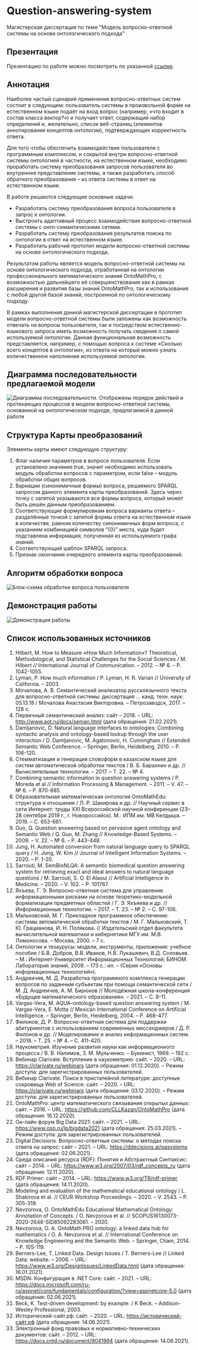 # Question-answering-system
Магистерская диссертация по теме "Модель вопросно-ответной системы на основе онтологического подхода"

## Презентация

Презентацию по работе можно посмотреть по указанной [ссылке](https://docs.google.com/presentation/d/10qCUv00ux4OeErD4ueIoWxkF4bWxmHGqX6saYML-UMI/edit?usp=sharing).

## Аннотация
Наиболее частый сценарий применения вопросно-ответных систем состоит в следующем: пользователь системы в произвольной форме на естественном языке подаёт на вход вопрос (например, «что входит в состав класса вектор?») и получает ответ, содержащий набор определений и, желательно, список веб-страниц (элементов аннотирования концептов онтологии), подтверждающих корректность ответа.

Для того чтобы обеспечить взаимодействие пользователя с программным комплексом, и сокрытой внутри вопросно-ответной системы онтологией в частности, на естественном языке, необходимо проработать систему преобразования запросов пользователя во внутреннее представление системы, а также разработать способ обратного преобразования – из ответа системы в ответ на естественном языке.

В работе решаются следующие основные задачи:
- Разработать систему преобразования вопроса пользователя в запрос к онтологии.
- Выстроить адаптивный процесс взаимодействия вопросно-ответной системы с онто-семантическими сетями.
- Разработать систему преобразования результатов поиска по онтологии в ответ на естественном языке.
- Разработать рабочий прототип модели вопросно-ответной системы на основе онтологического подхода.

Результатом работы является модель вопросно-ответной системы на основе онтологического подхода, отработанная на онтологии профессионального математического знания OntoMathPro, с возможностью дальнейшего её совершенствования как в рамках расширения и развития базы знаний OntoMathPro, так и использования с любой другой базой знаний, построенной по онтологическому подходу.

В рамках выполнения данной магистерской диссертации в прототип модели вопросно-ответной системы были заложены как возможность отвечать на вопросы пользователя, так и посредством естественно-языкового запроса иметь возможность получать сведения о самой используемой онтологии. Данная функциональная возможность представляется, например, с помощью вопроса к системе «Сколько всего концептов в онтологии», из ответа на который можно узнать количественное наполнение используемой онтологии.

## Диаграмма последовательности предлагаемой модели

![Диаграмма последовательности. Отображены порядок действий и протекающих процессов в модели вопросно-ответной системы, основанной на онтологическом подходе, предлагаемой в данной работе](https://github.com/EgoPingvina/Question-answering-system/blob/master/Documents/Images/global%20sequence%20diagram.png?raw=true)

## Структура Карты преобразований

Элементы карты имеют следующую структуру:
1. Флаг наличия параметров в вопросе пользователя. Если установлено значение true, значит необходимо использовать модуль обработки вопросов с параметром, если false – модуль обработки общих вопросов.
2. Вариации (синонимичные формы) вопроса, решаемого SPARQL запросом данного элемента карты преобразований. Здесь через точку с запятой указываются все формы вопроса, который может быть решён данным преобразованием.
3. Соответствующие формулировкам вопроса варианты ответа – разделённые точкой с запятой формы ответа на естественном языке в количестве, равном количеству синонимичных форм вопроса, с указанием комбинацией символов “{0}” места, куда будет подставлена информация, полученная из используемого графа знаний.
4. Соответствующий шаблон SPARQL запроса.
5. Признак окончания очередного элемента карты преобразований.

## Алгоритм обработки вопроса

![Блок-схема обработки вопроса пользователя](https://github.com/EgoPingvina/Question-answering-system/blob/master/Documents/Images/question%20processing%20algorithm.png?raw=true)

## Демонстрация работы

![Демонстрация работы](https://github.com/EgoPingvina/Question-answering-system/blob/master/Documents/Images/%D0%94%D0%B5%D0%BC%D0%BE%D0%BD%D1%81%D1%82%D1%80%D0%B0%D1%86%D0%B8%D1%8F%20%D0%B7%D0%B0%D0%BF%D1%80%D0%BE%D1%81%D0%BE%D0%B2.gif?raw=true)

## Список использованных источников

1.	Hilbert, M. How to Measure «How Much Information»? Theoretical, Methodological, and Statistical Challenges for the Social Sciences / M. Hilbert // International Journal of Communication. – 2012. – № 6. – P. 1042-1055.
2.	 Lyman, P. How much information / P. Lyman, H. R. Varian // University of California. – 2003.
3.	Мочалова, А. В. Семантический анализатор русскоязычного текста для вопросно-ответной системы: диссертация … канд. техн. наук: 05.13.18 / Мочалова Анастасия Викторовна. – Петрозаводск, 2017. – 128 c.
4.	Первичный семантический анализ: сайт – 2018. – URL: http://www.aot.ru/docs/seman.html (дата обращения: 21.02.2021).
5.	Damljanovic, D. Natural language interfaces to ontologies: Combining syntactic analysis and ontology-based lookup through the user interaction / D. Damljanovic, M. Agatonovic, H. Cunningham // Extended Semantic Web Conference. – Springer, Berlin, Heidelberg, 2010. – P. 106-120.
6.	Стемматизация и генерация словоформ в казахском языке для систем автоматической обработки текстов / В. Б. Барахнин и др. // Вычислительные технологии. – 2017. – Т. 22. – № 4.
7.	Combining semantic information in question answering systems / P. Moreda et al // Information Processing & Management. – 2011. – V. 47. – № 6. – P. 870-885.
8.	Образовательная математическая онтология OntoMathEdu: структура и отношения / Л. Р. Шакирова и др. // Научный сервис в сети Интернет: труды XXI Всероссийской научной конференции (23–28 сентября 2019 г., г. Новороссийск). М.: ИПМ им. МВ Келдыша. – 2019. – С. 653-661.
9.	Guo, Q. Question answering based on pervasive agent ontology and Semantic Web / Q. Guo, M. Zhang // Knowledge-Based Systems. – 2009. – V. 22. – № 6. – P. 443-448.
10.	Jung, H. Automated conversion from natural language query to SPARQL query / H. Jung, W. Kim // Journal of Intelligent Information Systems. – 2020. – P. 1-20.
11.	Sarrouti, M. SemBioNLQA: A semantic biomedical question answering system for retrieving exact and ideal answers to natural language questions / M. Sarrouti, S. O. El Alaoui // Artificial Intelligence in Medicine. – 2020. – V. 102. – P. 101767.
12.	Яхъева, Г. Э. Вопросно-ответная система для управления информационными рисками на основе теоретико-модельной формализации предметных областей / Г. Э. Яхъяева и др. // Информационные технологии. – 2017. – Т. 23. – № 2. – С. 97-106.
13.	Мальковский, М. Г. Прикладное программное обеспечение: системы автоматической обработки текстов / М. Г. Мальковский, Т. Ю. Грацианова, И. Н. Полякова. // Издательский отдел факультета вычислительной математики и кибернетики МГУ им. М.В. Ломоносова. – Москва, 2000. – 7 с.
14.	Онтологии и тезаурусы: модели, инструменты, приложения: учебное пособие / Б.В. Добров, В.В. Иванов, Н.В. Лукашевич, В.Д. Соловьев. – М.: Интернет-Университет Информационных Технологий; БИНОМ. Лаборатория знаний, 2009. – 173 с.: ил. – (Серия «Основы информационных технологий»).
15.	Андреичев, М. Д. Разработка программного комплекса генерации вопросов по заданным субъектам при помощи семантической сети / М. Д. Андреичев, А. М. Бирюков // Молодёжная школа-конференция «Будущее математического образования». – 2021. – С. 8-11.
16.	Vargas-Vera, M. AQUA–ontology-based question answering system / M. Vargas-Vera, E. Motta // Mexican International Conference on Artificial Intelligence. – Springer, Berlin, Heidelberg, 2004. – P. 468-477.
17.	Филонов, Д. Р. Вопросно-ответная система для поддержки абитуриентов с использованием современных мессенджеров / Д. Р. Филонов и др. // Моделирование и анализ информационных систем. – 2018. – Т. 25. – № 4. – С. 411-420.
18.	Наукометрия. Изучение развития науки как информационного процесса / В. В. Налимов, З. М. Мульченко. – Букинист, 1969. – 192 с.
19.	Вебинар Clarivate. Вступление в наукометрию: сайт. – 2020. – URL: https://clarivate.ru/webinars (дата обращения: 01.12.2020). – Режим доступа: для зарегистрированных пользователей.
20.	Вебинар Clarivate. Поиск в пристатейной литературе: доступные сокровища Web of Science: сайт. – 2020. – URL: https://clarivate.ru/webinars (дата обращения: 03.12.2020). – Режим доступа: для зарегистрированных пользователей.
21.	OntoMathPro: центр математического связывания открытых данных: сайт. – 2016. – URL: https://github.com/CLLKazan/OntoMathPro (дата обращения: 16.12.2020).
22.	Он-лайн форум Big Data 2021: сайт. – 2021. – URL: https://www.osp.ru/lp/bigdata2021 (дата обращения: 25.03.2021). – Режим доступа: для зарегистрированных пользователей.
23.	Digital Decisions. Вопросно-ответные системы: о методах поиска ответа на запрос: сайт – 2021. – URL: https://ddecisions.ai/qasystems (дата обращения: 02.06.2021).
24.	Среда описания ресурса (RDF): Понятия и Абстрактный Синтаксис: сайт – 2014. – URL: https://www.w3.org/2007/03/rdf_concepts_ru (дата обращения: 12.11.2020).
25.	RDF Primer: сайт – 2014. – URL: https://www.w3.org/TR/rdf-primer (дата обращения: 14.11.2020).
26.	Modeling and evaluation of the mathematical educational ontology / L. Shakirova et al. // CEUR Workshop Proceedings. – 2020. – V. 2543. – P. 305-319.
27.	Nevzorova, O. OntoMathEdu Educational Mathematical Ontology: Annotation of Concepts. / O. Nevzorova et al. // SCOPUS16130073-2020-2648-SID85092283061. – 2020.
28.	Nevzorova, O. A. OntoMath PRO ontology: a linked data hub for mathematics / O. A. Nevzorova et al. // International Conference on Knowledge Engineering and the Semantic Web. – Springer, Cham, 2014. – P. 105-119.
29.	Berners-Lee, T. Linked Data. Design Issues / T. Berners-Lee // Linked Data: website. – 2006. – URL: https://www.w3.org/DesignIssues/LinkedData.html (дата обращения: 16.01.2021).
30.	MSDN: Конфигурация в .NET Core: сайт. – 2021. – URL: https://docs.microsoft.com/ru-ru/aspnet/core/fundamentals/configuration/?view=aspnetcore-5.0 (дата обращения: 02.06.2021).
31.	Beck, K. Test-driven development: by example. / K Beck. – Addison-Wesley Professional, 2003.
32.	Исторический-сайт.рф: сайт. – 2020. – URL: https://исторический-сайт.рф (дата обращения: 14.06.2021). 
33.	Электронный фонд правовых и нормативно-технических документов: сайт. – 2012. – URL: https://docs.cntd.ru/document/9041994 (дата обращения: 14.06.2021).
